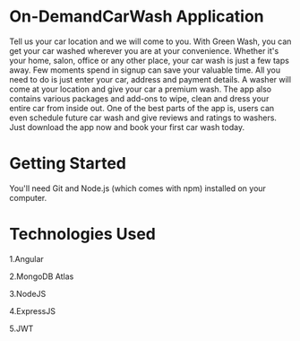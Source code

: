 # On-DemandCarWash Application
Tell us your car location and we will come to you. With Green Wash, you can get your car washed wherever you are at your convenience. Whether it's your home, salon, office or any other place, your car wash is just a few taps away. Few moments spend in signup can save your valuable time. All you need to do is just enter your car, address and payment details. A washer will come at your location and give your car a premium wash. The app also contains various packages and add-ons to wipe, clean and dress your entire car from inside out. One of the best parts of the app is, users can even schedule future car wash and give reviews and ratings to washers. Just download the app now and book your first car wash today.

# Getting Started
You'll need Git and Node.js (which comes with npm) installed on your computer.

# Technologies Used
 1.Angular
 
 
 2.MongoDB Atlas
 
 
 3.NodeJS
 
 
 4.ExpressJS
 
 
 5.JWT

